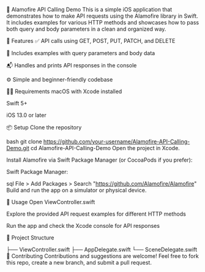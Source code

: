 🚀 Alamofire API Calling Demo
This is a simple iOS application that demonstrates how to make API requests using the Alamofire library in Swift. It includes examples for various HTTP methods and showcases how to pass both query and body parameters in a clean and organized way.

📱 Features
✅ API calls using GET, POST, PUT, PATCH, and DELETE

🔧 Includes examples with query parameters and body data

📬 Handles and prints API responses in the console

⚙️ Simple and beginner-friendly codebase

🧑‍💻 Requirements
macOS with Xcode installed

Swift 5+

iOS 13.0 or later

📦 Setup
Clone the repository

bash
git clone https://github.com/your-username/Alamofire-API-Calling-Demo.git
cd Alamofire-API-Calling-Demo
Open the project in Xcode.

Install Alamofire via Swift Package Manager (or CocoaPods if you prefer):

Swift Package Manager:

sql
File > Add Packages > Search "https://github.com/Alamofire/Alamofire"
Build and run the app on a simulator or physical device.

🚀 Usage
Open ViewController.swift

Explore the provided API request examples for different HTTP methods

Run the app and check the Xcode console for API responses


📂 Project Structure

├── ViewController.swift
├── AppDelegate.swift
└── SceneDelegate.swift
🤝 Contributing
Contributions and suggestions are welcome!
Feel free to fork this repo, create a new branch, and submit a pull request.
